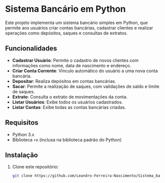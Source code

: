 # Sistema Bancário em Python

Este projeto implementa um sistema bancário simples em Python, que permite aos usuários criar contas bancárias, cadastrar clientes e realizar operações como depósitos, saques e consultas de extratos.

## Funcionalidades

- **Cadastrar Usuário**: Permite o cadastro de novos clientes com informações como nome, data de nascimento e endereço.
- **Criar Conta Corrente**: Vínculo automático do usuário a uma nova conta bancária.
- **Depositar**: Realiza depósitos em contas bancárias.
- **Sacar**: Permite a realização de saques, com validações de saldo e limite de saques.
- **Extrato**: Consulta o extrato de movimentações da conta.
- **Listar Usuários**: Exibe todos os usuários cadastrados.
- **Listar Contas**: Exibe todas as contas bancárias criadas.

## Requisitos

- Python 3.x
- Biblioteca `re` (inclusa na biblioteca padrão do Python)

## Instalação

1. Clone este repositório:
   ```bash
   git clone https://github.com/Leandro-Ferreira-Nascimento/Sistema_bancario_com_python
